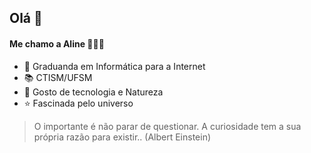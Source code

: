 ## Olá 👋
#### Me chamo a **Aline** 👩🏻‍💻

- 🧠 Graduanda em Informática para a Internet 
- 📚 CTISM/UFSM 
- 🦋 Gosto de tecnologia e Natureza
- ⭐  Fascinada  pelo universo

> O importante é não parar de questionar. A curiosidade tem a sua própria razão para existir..
> (Albert Einstein)
